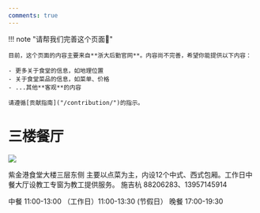 ```yaml
---
comments: true
---
```


!!! note "请帮我们完善这个页面🙏"

    目前，这个页面的内容主要来自**浙大后勤官网**。内容尚不完善，希望你能提供以下内容：

    - 更多关于食堂的信息，如地理位置
    - 关于食堂菜品的信息，如菜单、价格
    - ...其他**客观**的内容

    请遵循[贡献指南]("/contribution/")的指示。

# 三楼餐厅 

![](https://zulg.zju.edu.cn/__local/7/21/F9/E879FD03C4BCA5AC8EB771049FB_222B334E_16DE7.png)

紫金港食堂大楼三层东侧
主要以点菜为主，内设12个中式、西式包厢。工作日中餐大厅设教工专窗为教工提供服务。
施吉杭
88206283、13957145914

中餐 11:00-13:00 （工作日）11:00-13:30   (节假日）
晚餐 17:00-19:30
